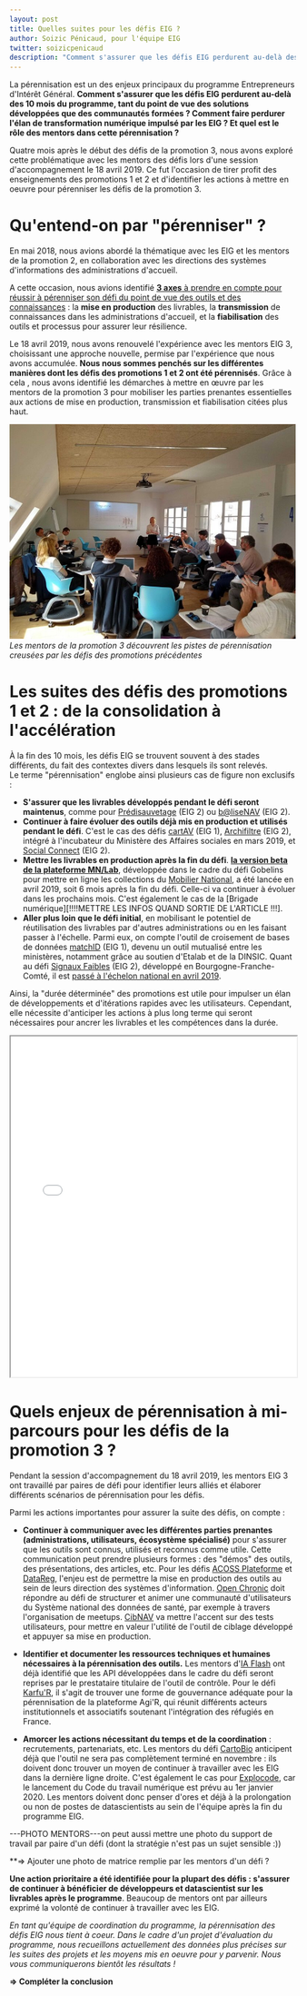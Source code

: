 ```yaml
---
layout: post
title: Quelles suites pour les défis EIG ?
author: Soizic Pénicaud, pour l'équipe EIG
twitter: soizicpenicaud
description: "Comment s'assurer que les défis EIG perdurent au-delà des 10 mois du programme, tant du point de vue des solutions développées que des communautés formées ? Comment faire perdurer l'élan de transformation numérique impulsé par les EIG ? Et quel est le rôle des mentors dans cette pérennisation ?"
---
```


La pérennisation est un des enjeux principaux du programme Entrepreneurs d'Intérêt Général. **Comment s'assurer que les défis EIG perdurent au-delà des 10 mois du programme, tant du point de vue des solutions développées que des communautés formées ? Comment faire perdurer l'élan de transformation numérique impulsé par les EIG ? Et quel est le rôle des mentors dans cette pérennisation ?**

Quatre mois après le début des défis de la promotion 3, nous avons exploré cette problématique avec les mentors des défis lors d'une session d'accompagnement le 18 avril 2019. Ce fut l'occasion de tirer profit des enseignements des promotions 1 et 2 et d'identifier les actions à mettre en oeuvre pour pérenniser les défis de la promotion 3.  

# Qu'entend-on par "pérenniser" ? 

En mai 2018, nous avions abordé la thématique avec les EIG et les mentors de la promotion 2, en collaboration avec les directions des systèmes d'informations des administrations d'accueil.  

A cette occasion, nous avions identifié [**3 axes** à prendre en compte pour réussir à pérenniser son défi du point de vue des outils et des connaissances](https://entrepreneur-interet-general.etalab.gouv.fr/blog/2018/05/24/atelier-construction-plan-actions-avec-les-dsi.html) : la **mise en production** des livrables, la **transmission** de connaissances dans les administrations d'accueil, et la **fiabilisation** des outils et processus pour assurer leur résilience. 

Le 18 avril 2019, nous avons renouvelé l'expérience avec les mentors EIG 3, choisissant une approche nouvelle, permise par l'expérience que nous avons accumulée. **Nous nous sommes penchés sur les différentes manières dont les défis des promotions 1 et 2 ont été pérennisés**. Grâce à cela , nous avons identifié les démarches à mettre en œuvre par les mentors de la promotion 3 pour mobiliser les parties prenantes essentielles aux actions de mise en production, transmission et fiabilisation citées plus haut.  

![Un groupe d'adultes installés dans des chaises à roulettes et tablettes. Ils sont tournés vers une jeune femme blonde devant une présentation projetée au mur.](/img/blog/session-mentors-perennisation-2019.jpg) _Les mentors de la promotion 3 découvrent les pistes de pérennisation creusées par les défis des promotions précédentes_

# Les suites des défis des promotions 1 et 2 : de la consolidation à l'accélération

À la fin des 10 mois, les défis EIG se trouvent souvent à des stades différents, du fait des contextes divers dans lesquels ils sont relevés. <br>
Le terme "pérennisation" englobe ainsi plusieurs cas de figure non exclusifs : 
* **S'assurer que les livrables développés pendant le défi seront maintenus**, comme pour [Prédisauvetage](https://entrepreneur-interet-general.etalab.gouv.fr/defis/2018/donneesauvetagemaritime.html) (EIG 2) ou [b@liseNAV](https://entrepreneur-interet-general.etalab.gouv.fr/defis/2018/balisenav.html) (EIG 2). 
* **Continuer à faire évoluer des outils déjà mis en production et utilisés pendant le défi**.  C'est le cas des défis [cartAV](https://entrepreneur-interet-general.etalab.gouv.fr/defis/2017/mi-cartav-securite-routiere.html) (EIG 1), [Archifiltre](https://entrepreneur-interet-general.etalab.gouv.fr/defis/2018/archifiltre.html) (EIG 2), intégré à l'incubateur du Ministère des Affaires sociales en mars 2019, et [Social Connect](https://entrepreneur-interet-general.etalab.gouv.fr/defis/2018/socialconnect.html) (EIG 2).
* **Mettre les livrables en production après la fin du défi**. [**la version beta de la plateforme MN/Lab**](https://collection.mobiliernational.culture.gouv.fr/recherche), développée dans le cadre du défi Gobelins pour mettre en ligne les collections du [Mobilier National](http://www.mobiliernational.culture.gouv.fr/fr/actualites/mnlab-nouvelle-plateforme-numerique-des-collections-du-mobilier-national), a été lancée en avril 2019, soit 6 mois après la fin du défi. Celle-ci va continuer à évoluer dans les prochains mois.  C'est également le cas de la [Brigade numérique][!!!!METTRE LES INFOS QUAND SORTIE DE L'ARTICLE !!!]. 
* **Aller plus loin que le défi initial**, en mobilisant le potentiel de réutilisation des livrables par d'autres administrations ou en les faisant passer à l'échelle. Parmi eux, on compte l'outil de croisement de bases de données [matchID](https://entrepreneur-interet-general.etalab.gouv.fr/defis/2017/mi-matchid.html) (EIG 1), devenu un outil mutualisé entre les ministères, notamment grâce au soutien d'Etalab et de la DINSIC. Quant au défi [Signaux Faibles](https://entrepreneur-interet-general.etalab.gouv.fr/defis/2018/signauxfaibles.html) (EIG 2), développé en Bourgogne-Franche-Comté, il est [passé à l'échelon national en avril 2019](https://www.etalab.gouv.fr/signaux-faibles-de-lopen-data-camp-a-une-politique-publique-fondee-sur-la-donnee). 

Ainsi, la "durée déterminée" des promotions est utile pour impulser un élan de développements et d'itérations rapides avec les utilisateurs. Cependant, elle nécessite d'anticiper les actions à plus long terme qui seront nécessaires pour ancrer les livrables et les compétences dans la durée.  

<iframe src="//speakerdeck.com/player/2de2dac289f6462693e65be8cef6b0fb" style="width: 100%; height: 600px" allowfullscreen scrolling="no" allow="autoplay; encrypted-media"></iframe> 

# Quels enjeux de pérennisation à mi-parcours pour les défis de la promotion 3 ? 

Pendant la session d'accompagnement du 18 avril 2019, les mentors EIG 3 ont travaillé par paires de défi pour identifier leurs alliés et élaborer différents scénarios de pérennisation pour les défis.

Parmi les actions importantes pour assurer la suite des défis, on compte :

* **Continuer à communiquer avec les différentes parties prenantes (administrations, utilisateurs, écosystème spécialisé)** pour s'assurer que les outils sont connus, utilisés et reconnus comme utile. Cette communication peut prendre plusieurs formes : des "démos" des outils, des présentations, des articles, etc. Pour les défis [ACOSS Plateforme](https://entrepreneur-interet-general.etalab.gouv.fr/defis/2019/acossplateforme.html) et [DataReg](https://entrepreneur-interet-general.etalab.gouv.fr/defis/2019/datareg.html), l'enjeu est de permettre la mise en production des outils au sein de leurs direction des systèmes d'information. [Open Chronic](https://entrepreneur-interet-general.etalab.gouv.fr/defis/2019/openchronic.html) doit répondre au défi de structurer et animer une communauté d'utilisateurs du Système national des données de santé, par exemple à travers l'organisation de meetups. [CibNAV](https://entrepreneur-interet-general.etalab.gouv.fr/defis/2019/cibnav.html) va mettre l'accent sur des tests utilisateurs, pour mettre en valeur l'utilité de l'outil de ciblage développé et appuyer sa mise en production.

* **Identifier et documenter les ressources techniques et humaines nécessaires à la pérennisation des outils.** Les mentors d'[IA Flash](https://entrepreneur-interet-general.etalab.gouv.fr/defis/2019/iaflash.html) ont déjà identifié que les API développées dans le cadre du défi seront reprises par le prestataire titulaire de l'outil de contrôle. Pour le défi [Karfu'R](https://entrepreneur-interet-general.etalab.gouv.fr/defis/2019/karfur.html), il s'agit de trouver une forme de gouvernance adéquate pour la pérennisation de la plateforme Agi'R, qui réunit différents acteurs institutionnels et associatifs soutenant l'intégration des réfugiés en France.
 
* **Amorcer les actions nécessitant du temps et de la coordination** : recrutements, partenariats, etc. Les mentors du défi [CartoBio](https://entrepreneur-interet-general.etalab.gouv.fr/defis/2019/cartobio.html) anticipent déjà que l'outil ne sera pas complètement terminé en novembre : ils doivent donc trouver un moyen de continuer à travailler avec les EIG dans la dernière ligne droite. C'est également le cas pour [Explocode](https://entrepreneur-interet-general.etalab.gouv.fr/defis/2019/explocode.html), car le lancement du Code du travail numérique est prévu au 1er janvier 2020. Les mentors doivent donc penser d'ores et déjà à la prolongation ou non de postes de datascientists au sein de l'équipe après la fin du programme EIG. 

---PHOTO MENTORS---on peut aussi mettre une photo du support de travail par paire d'un défi (dont la stratégie n'est pas un sujet sensible :))

**=> Ajouter une photo de matrice remplie par les mentors d'un défi ?

**Une action prioritaire a été identifiée pour la plupart des défis : s'assurer de continuer à bénéficier de développeurs et datascientist sur les livrables après le programme**. Beaucoup de mentors ont par ailleurs exprimé la volonté de continuer à travailler avec les EIG.

_En tant qu'équipe de coordination du programme, la pérennisation des défis EIG nous tient à coeur. Dans le cadre d'un projet d'évaluation du programme, nous recueillons actuellement des données plus précises sur les suites des projets et les moyens mis en oeuvre pour y parvenir. Nous vous communiquerons bientôt les résultats !_

**=> Compléter la conclusion**
